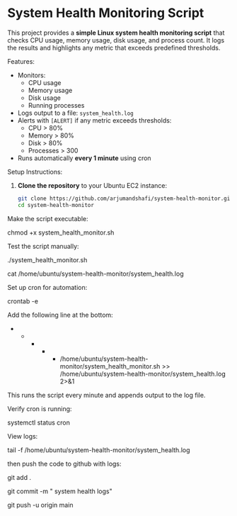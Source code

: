 # System Health Monitoring Script

This project provides a **simple Linux system health monitoring script** that checks CPU usage, memory usage, disk usage, and process count. It logs the results and highlights any metric that exceeds predefined thresholds.

Features:

- Monitors:
  - CPU usage
  - Memory usage
  - Disk usage
  - Running processes
- Logs output to a file: `system_health.log`
- Alerts with `[ALERT]` if any metric exceeds thresholds:
  - CPU > 80%
  - Memory > 80%
  - Disk > 80%
  - Processes > 300
- Runs automatically **every 1 minute** using cron


Setup Instructions:

1. **Clone the repository** to your Ubuntu EC2 instance:
   ```bash
   git clone https://github.com/arjumandshafi/system-health-monitor.git
   cd system-health-monitor

Make the script executable:

chmod +x system_health_monitor.sh

Test the script manually:

./system_health_monitor.sh

cat /home/ubuntu/system-health-monitor/system_health.log


Set up cron for automation:

crontab -e

Add the following line at the bottom:

* * * * * /home/ubuntu/system-health-monitor/system_health_monitor.sh >> /home/ubuntu/system-health-monitor/system_health.log 2>&1

This runs the script every minute and appends output to the log file.

Verify cron is running:

systemctl status cron

View logs:

tail -f /home/ubuntu/system-health-monitor/system_health.log

then push the code to github with logs:

git add .

git commit -m " system health logs"

git push -u origin main

